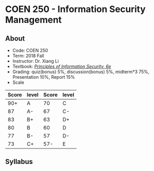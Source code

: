 # COEN 250 - Information Security Management

## About

- Code: COEN 250
- Term: 2018 Fall
- Instructor: Dr. Xiang Li
- Textbook: [_Principles of Information Security, 6e_][textbook]
- Grading: quiz(bonus) 5%, discussion(bonus) 5%, midterm*3 75%, Presentation 10%, Report 15%
- Scale

Score | level | Score | level
--- | --- | --- | ---
90+ | A   | 70  | C
87  | A-  | 67  | C-    
83  | B+  | 63  | D+
80  | B   | 60  | D
77  | B-  | 57  | D-
73  | C+  | 57- | E

## Syllabus

<!-- link -->
[textbook]: https://www.amazon.com/Principles-Information-Security-MindTap-Course/dp/1337102067